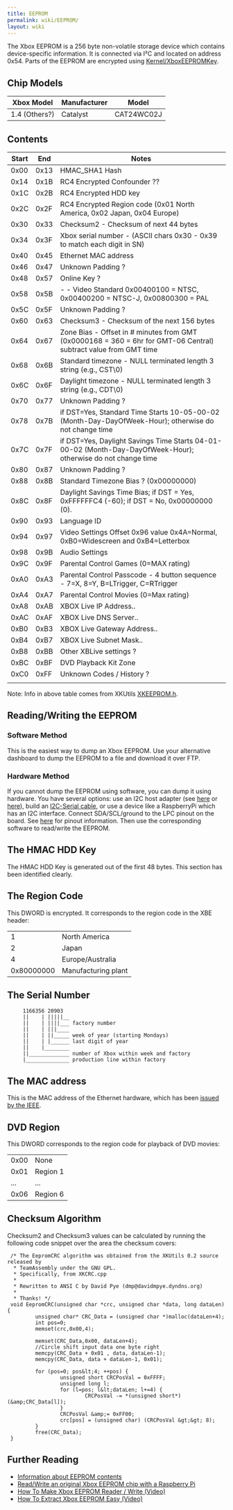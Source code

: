 ```yaml
---
title: EEPROM
permalink: wiki/EEPROM/
layout: wiki
---
```


The Xbox EEPROM is a 256 byte non-volatile storage device which contains
device-specific information. It is connected via I²C and located on
address 0x54. Parts of the EEPROM are encrypted using
[Kernel/XboxEEPROMKey](/wiki/Kernel/XboxEEPROMKey "wikilink").

Chip Models
-----------

| Xbox Model    | Manufacturer | Model      |
|---------------|--------------|------------|
| 1.4 (Others?) | Catalyst     | CAT24WC02J |

Contents
--------

| Start | End  | Notes                                                                                                             |
|-------|------|-------------------------------------------------------------------------------------------------------------------|
| 0x00  | 0x13 | HMAC\_SHA1 Hash                                                                                                   |
| 0x14  | 0x1B | RC4 Encrypted Confounder ??                                                                                       |
| 0x1C  | 0x2B | RC4 Encrypted HDD key                                                                                             |
| 0x2C  | 0x2F | RC4 Encrypted Region code (0x01 North America, 0x02 Japan, 0x04 Europe)                                           |
| 0x30  | 0x33 | Checksum2 - Checksum of next 44 bytes                                                                             |
| 0x34  | 0x3F | Xbox serial number - (ASCII chars 0x30 - 0x39 to match each digit in SN)                                          |
| 0x40  | 0x45 | Ethernet MAC address                                                                                              |
| 0x46  | 0x47 | Unknown Padding ?                                                                                                 |
| 0x48  | 0x57 | Online Key ?                                                                                                      |
| 0x58  | 0x5B | -   -   Video Standard 0x00400100 = NTSC, 0x00400200 = NTSC-J, 0x00800300 = PAL                                   |
| 0x5C  | 0x5F | Unknown Padding ?                                                                                                 |
| 0x60  | 0x63 | Checksum3 - Checksum of the next 156 bytes                                                                        |
| 0x64  | 0x67 | Zone Bias - Offset in \# minutes from GMT (0x0000168 = 360 = 6hr for GMT-06 Central) subtract value from GMT time |
| 0x68  | 0x6B | Standard timezone - NULL terminated length 3 string (e.g., CST\\0)                                                |
| 0x6C  | 0x6F | Daylight timezone - NULL terminated length 3 string (e.g., CDT\\0)                                                |
| 0x70  | 0x77 | Unknown Padding ?                                                                                                 |
| 0x78  | 0x7B | if DST=Yes, Standard Time Starts 10-05-00-02 (Month-Day-DayOfWeek-Hour); otherwise do not change time             |
| 0x7C  | 0x7F | if DST=Yes, Daylight Savings Time Starts 04-01-00-02 (Month-Day-DayOfWeek-Hour); otherwise do not change time     |
| 0x80  | 0x87 | Unknown Padding ?                                                                                                 |
| 0x88  | 0x8B | Standard Timezone Bias ? (0x00000000)                                                                             |
| 0x8C  | 0x8F | Daylight Savings Time Bias; if DST = Yes, 0xFFFFFFC4 (-60); if DST = No, 0x00000000 (0).                          |
| 0x90  | 0x93 | Language ID                                                                                                       |
| 0x94  | 0x97 | Video Settings Offset 0x96 value 0x4A=Normal, 0xB0=Widescreen and 0xB4=Letterbox                                  |
| 0x98  | 0x9B | Audio Settings                                                                                                    |
| 0x9C  | 0x9F | Parental Control Games (0=MAX rating)                                                                             |
| 0xA0  | 0xA3 | Parental Control Passcode - 4 button sequence - 7=X, 8=Y, B=LTrigger, C=RTrigger                                  |
| 0xA4  | 0xA7 | Parental Control Movies (0=Max rating)                                                                            |
| 0xA8  | 0xAB | XBOX Live IP Address..                                                                                            |
| 0xAC  | 0xAF | XBOX Live DNS Server..                                                                                            |
| 0xB0  | 0xB3 | XBOX Live Gateway Address..                                                                                       |
| 0xB4  | 0xB7 | XBOX Live Subnet Mask..                                                                                           |
| 0xB8  | 0xBB | Other XBLive settings ?                                                                                           |
| 0xBC  | 0xBF | DVD Playback Kit Zone                                                                                             |
| 0xC0  | 0xFF | Unknown Codes / History ?                                                                                         |
||

Note: Info in above table comes from XKUtils
[XKEEPROM.h](https://svn.exotica.org.uk:8443/xbmc4xbox/tags/3.5.3/xbmc/xbox/XKEEPROM.h).

Reading/Writing the EEPROM
--------------------------

### Software Method

This is the easiest way to dump an Xbox EEPROM. Use your alternative
dashboard to dump the EEPROM to a file and download it over FTP.

### Hardware Method

If you cannot dump the EEPROM using software, you can dump it using
hardware. You have several options: use an I2C host adapter (see
[here](http://dangerousprototypes.com/blog/bus-pirate-manual/) or
[here](https://www.totalphase.com/products/aardvark-i2cspi/)), build an
[I2C-Serial cable](https://www.youtube.com/watch?v=UcK6nKyKGVQ), or use
a device like a RaspberryPi which has an I2C interface. Connect
SDA/SCL/ground to the LPC pinout on the board. See
[here](https://github.com/grimdoomer/PiPROM) for pinout information.
Then use the corresponding software to read/write the EEPROM.

The HMAC HDD Key
----------------

The HMAC HDD Key is generated out of the first 48 bytes. This section
has been identified clearly.

The Region Code
---------------

This DWORD is encrypted. It corresponds to the region code in the XBE
header:

|            |                     |
|------------|---------------------|
| 1          | North America       |
| 2          | Japan               |
| 4          | Europe/Australia    |
| 0x80000000 | Manufacturing plant |

The Serial Number
-----------------

         1166356 20903
         ||    | |||||__
         ||    | ||||___ factory number
         ||    | |||____
         ||    | ||_____ week of year (starting Mondays)
         ||    | |______ last digit of year
         ||    |________
         ||_____________ number of Xbox within week and factory
         |______________ production line within factory 
       

The MAC address
---------------

This is the MAC address of the Ethernet hardware, which has been [issued
by the
IEEE](https://web.archive.org/web/20100617020733/http://standards.ieee.org/regauth/oui/oui_public.txt).

DVD Region
----------

This DWORD corresponds to the region code for playback of DVD movies:

|      |          |
|------|----------|
| 0x00 | None     |
| 0x01 | Region 1 |
| ...  | ...      |
| 0x06 | Region 6 |

Checksum Algorithm
------------------

Checksum2 and Checksum3 values can be calculated by running the
following code snippet over the area the checksum covers:

     /* The EepromCRC algorithm was obtained from the XKUtils 0.2 source released by
      * TeamAssembly under the GNU GPL.
      * Specifically, from XKCRC.cpp
      *
      * Rewritten to ANSI C by David Pye (dmp@davidmpye.dyndns.org)
      *
      * Thanks! */
     void EepromCRC(unsigned char *crc, unsigned char *data, long dataLen) {
             unsigned char* CRC_Data = (unsigned char *)malloc(dataLen+4);
             int pos=0;
             memset(crc,0x00,4);
     
             memset(CRC_Data,0x00, dataLen+4);
             //Circle shift input data one byte right
             memcpy(CRC_Data + 0x01 , data, dataLen-1);
             memcpy(CRC_Data, data + dataLen-1, 0x01);
     
             for (pos=0; pos&lt;4; ++pos) {
                     unsigned short CRCPosVal = 0xFFFF;
                     unsigned long l;
                     for (l=pos; l&lt;dataLen; l+=4) {
                             CRCPosVal -= *(unsigned short*)(&amp;CRC_Data[l]);
                     }
                     CRCPosVal &amp;= 0xFF00;
                     crc[pos] = (unsigned char) (CRCPosVal &gt;&gt; 8);
             }
             free(CRC_Data);
     }

Further Reading
---------------

-   [Information about EEPROM
    contents](https://web.archive.org/web/20040604013125/http://console-dev.com:80/eeprom.htm)
-   [Read/Write an original Xbox EEPROM chip with a Raspberry
    Pi](https://github.com/grimdoomer/PiPROM)
-   [How To Make Xbox EEPROM Reader / Write
    (Video)](https://www.youtube.com/watch?v=UcK6nKyKGVQ)
-   [How To Extract Xbox EEPROM Easy
    (Video)](https://www.youtube.com/watch?v=uzrljlHDr9w)

